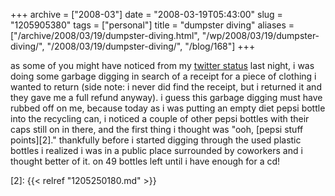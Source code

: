 +++
archive = ["2008-03"]
date = "2008-03-19T05:43:00"
slug = "1205905380"
tags = ["personal"]
title = "dumpster diving"
aliases = ["/archive/2008/03/19/dumpster-diving.html", "/wp/2008/03/19/dumpster-diving/", "/2008/03/19/dumpster-diving/", "/blog/168"]
+++

as some of you might have noticed from my [twitter status][1] last night,
i was doing some garbage digging in search of a receipt for a piece of
clothing i wanted to return (side note: i never did find the receipt, but
i returned it and they gave me a full refund anyway). i guess this garbage
digging must have rubbed off on me, because today as i was putting an
empty diet pepsi bottle into the recycling can, i noticed a couple of
other pepsi bottles with their caps still on in there, and the first thing
i thought was "ooh, [pepsi stuff points][2]." thankfully before i started
digging through the used plastic bottles i realized i was in a public
place surrounded by coworkers and i thought better of it. on 49 bottles
left until i have enough for a cd!

[1]: http://www.twitter.com/bismark
[2]: {{< relref "1205250180.md" >}}

